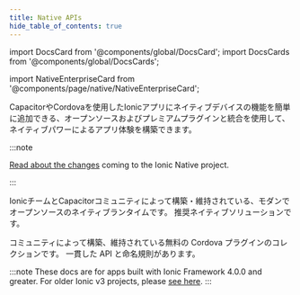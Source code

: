 ```yaml
---
title: Native APIs
hide_table_of_contents: true
---
```


import DocsCard from '@components/global/DocsCard';
import DocsCards from '@components/global/DocsCards';

import NativeEnterpriseCard from '@components/page/native/NativeEnterpriseCard';

<head>
  <title>Native APIs: Open-Source Native Device Plugins and Integrations</title>
  <meta
    name="description"
    content="Build native-powered app experiences with Native APIs. Ionic's open-source plugins and integrations make it easy to add native device functionality to any app."
  />
  <style>{`
    :root {
      --doc-item-container-width: 60rem;
    }
  `}</style>
</head>

CapacitorやCordovaを使用したIonicアプリにネイティブデバイスの機能を簡単に追加できる、オープンソースおよびプレミアムプラグインと統合を使用して、ネイティブパワーによるアプリ体験を構築できます。

<intro-end />

:::note

[Read about the changes](https://ionicframework.com/blog/a-new-chapter-for-ionic-native/) coming to the Ionic Native project.

:::

<DocsCards>
  <DocsCard header="Capacitor plugins" img="/img/native/capacitor@2x.png" href="https://capacitorjs.com/docs/plugins">
    <p>
      IonicチームとCapacitorコミュニティによって構築・維持されている、モダンでオープンソースのネイティブランタイムです。
      推奨ネイティブソリューションです。
    </p>
  </DocsCard>
  <DocsCard header="Cordova plugins" img="/img/native/cordova@2x.png" href="/native/community">
    <p>
      コミュニティによって構築、維持されている無料の Cordova プラグインのコレクションです。
      一貫した API と命名規則があります。
    </p>
  </DocsCard>
</DocsCards>

<NativeEnterpriseCard />

:::note
These docs are for apps built with Ionic Framework 4.0.0 and greater. For older Ionic v3 projects, please [see here](https://ionicframework.com/docs/v3/native/).
:::
